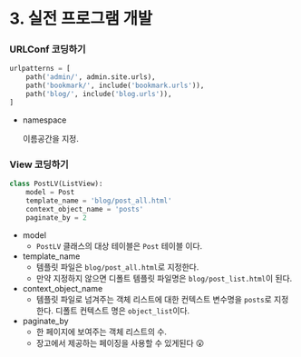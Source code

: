 # 3. 실전 프로그램 개발

### URLConf 코딩하기

```python
urlpatterns = [
    path('admin/', admin.site.urls),
	path('bookmark/', include('bookmark.urls')),
	path('blog/', include('blog.urls')),
]
```

- namespace

  이름공간을 지정.

### View 코딩하기

```python
class PostLV(ListView):
    model = Post
    template_name = 'blog/post_all.html'
    context_object_name = 'posts'
    paginate_by = 2
```

- model
  - `PostLV` 클래스의 대상 테이블은 `Post` 테이블 이다.
- template_name
  - 템플릿 파일은 `blog/post_all.html`로 지정한다.
  - 만약 지정하지 않으면 디폴트 템플릿 파일명은 `blog/post_list.html`이 된다.
- context_object_name
  - 템플릿 파일로 넘겨주는 객체 리스트에 대한 컨텍스트 변수명을 `posts`로 지정한다. 디폴트 컨텍스트 명은 `object_list`이다.
- paginate_by
  - 한 페이지에 보여주는 객체 리스트의 수.
  - 장고에서 제공하는 페이징을 사용할 수 있게된다 :open_mouth:

